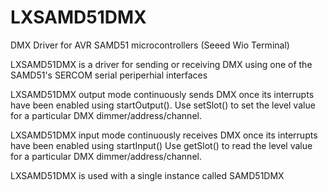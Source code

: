 # LXSAMD51DMX
DMX Driver for AVR SAMD51 microcontrollers (Seeed Wio Terminal)

   LXSAMD51DMX is a driver for sending or receiving DMX using one of the SAMD51's SERCOM serial periperhial interfaces
   
   LXSAMD51DMX output mode continuously sends DMX once its interrupts have been enabled using startOutput().
   Use setSlot() to set the level value for a particular DMX dimmer/address/channel.
   
   LXSAMD51DMX input mode continuously receives DMX once its interrupts have been enabled using startInput()
   Use getSlot() to read the level value for a particular DMX dimmer/address/channel.
   
   LXSAMD51DMX is used with a single instance called SAMD51DMX	